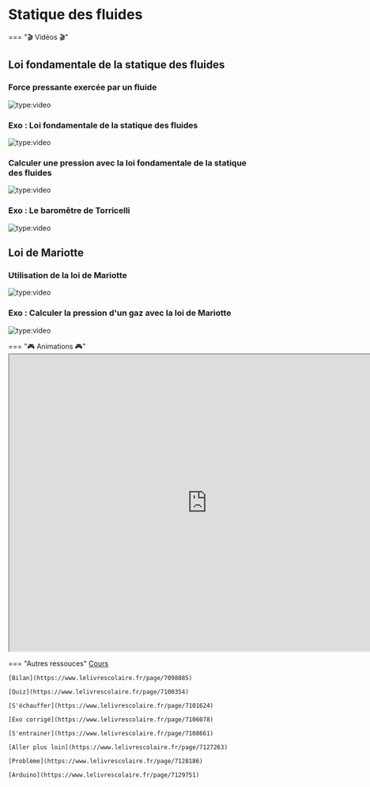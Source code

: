 # Statique des fluides

=== "🎬 Vidéos 🎬"
## Loi fondamentale de la statique des fluides
### Force pressante exercée par un fluide
![type:video](https://www.youtube.com/embed/0wmEgUz_nA0)

### Exo : Loi fondamentale de la statique des fluides
![type:video](https://www.youtube.com/embed/gyczIqLw9Dg)
### Calculer une pression avec la loi fondamentale de la statique des fluides
![type:video](https://www.youtube.com/embed/5p0yTc2ejDw)

### Exo : Le baromêtre de Torricelli
![type:video](https://www.youtube.com/embed/g9jNYcB1ZMY)

## Loi de Mariotte
### Utilisation de la loi de Mariotte
![type:video](https://www.youtube.com/embed/vUHbeoOo3IA)

### Exo : Calculer la pression d'un gaz avec la loi de Mariotte
![type:video](https://www.youtube.com/embed/PaEjCkke4vs)

=== "🎮 Animations 🎮"
    <iframe src="https://phet.colorado.edu/sims/html/gas-properties/latest/gas-properties_fr.html"
            width="800"
            height="600"
            allowfullscreen>
    </iframe>


=== "Autres ressouces"
    [Cours](https://www.lelivrescolaire.fr/page/7085341)

    [Bilan](https://www.lelivrescolaire.fr/page/7098085)

    [Quiz](https://www.lelivrescolaire.fr/page/7100354)

    [S'échauffer](https://www.lelivrescolaire.fr/page/7101624)

    [Exo corrigé](https://www.lelivrescolaire.fr/page/7106078)

    [S'entrainer](https://www.lelivrescolaire.fr/page/7108661)

    [Aller plus loin](https://www.lelivrescolaire.fr/page/7127263)

    [Problème](https://www.lelivrescolaire.fr/page/7128186)

    [Arduino](https://www.lelivrescolaire.fr/page/7129751)
    
